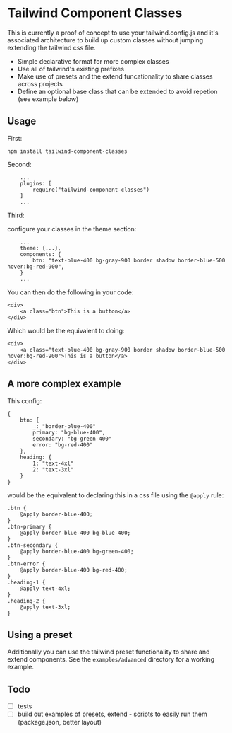 # Tailwind Component Classes

This is currently a proof of concept to use your tailwind.config.js and it's associated architecture to build up custom classes without jumping extending the tailwind css file.

- Simple declarative format for more complex classes
- Use all of tailwind's existing prefixes
- Make use of presets and the extend funcationality to share classes across projects
- Define an optional base class that can be extended to avoid repetion (see example below)

## Usage

First:

```
npm install tailwind-component-classes
```

Second:

```
    ...
    plugins: [
        require("tailwind-component-classes")
    ]
    ...
```

Third:

configure your classes in the theme section:

```
    ...
    theme: {...},
    components: {
        btn: "text-blue-400 bg-gray-900 border shadow border-blue-500 hover:bg-red-900",
    }
    ...
```

You can then do the following in your code:

```
<div>
    <a class="btn">This is a button</a>
</div>
```

Which would be the equivalent to doing:

```
<div>
    <a class="text-blue-400 bg-gray-900 border shadow border-blue-500 hover:bg-red-900">This is a button</a>
</div>
```

## A more complex example

This config:

```
{
    btn: {
        _: "border-blue-400"
        primary: "bg-blue-400",
        secondary: "bg-green-400"
        error: "bg-red-400"
    },
    heading: {
        1: "text-4xl"
        2: "text-3xl"
    }
}
```

would be the equivalent to declaring this in a css file using the `@apply` rule:

```
.btn {
    @apply border-blue-400;
}
.btn-primary {
    @apply border-blue-400 bg-blue-400;
}
.btn-secondary {
    @apply border-blue-400 bg-green-400;
}
.btn-error {
    @apply border-blue-400 bg-red-400;
}
.heading-1 {
    @apply text-4xl;
}
.heading-2 {
    @apply text-3xl;
}
```

## Using a preset

Additionally you can use the tailwind preset functionality to share and extend components. See the `examples/advanced` directory for a working example.

## Todo

- [ ] tests
- [ ] build out examples of presets, extend - scripts to easily run them (package.json, better layout)
